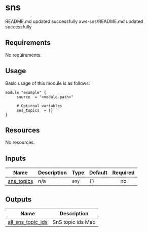 # sns

<!-- BEGINNING OF PRE-COMMIT-TERRAFORM DOCS HOOK -->
README.md updated successfully
aws-sns/README.md updated successfully
<!-- END OF PRE-COMMIT-TERRAFORM DOCS HOOK -->

<!-- BEGIN_AUTOMATED_TF_DOCS_BLOCK -->
## Requirements

No requirements.
## Usage
Basic usage of this module is as follows:
```hcl
module "example" {
  	 source  = "<module-path>"
  
	 # Optional variables
  	 sns_topics  = {}
}
```
## Resources

No resources.
## Inputs

| Name | Description | Type | Default | Required |
|------|-------------|------|---------|:--------:|
| <a name="input_sns_topics"></a> [sns\_topics](#input\_sns\_topics) | n/a | `any` | `{}` | no |
## Outputs

| Name | Description |
|------|-------------|
| <a name="output_all_sns_topic_ids"></a> [all\_sns\_topic\_ids](#output\_all\_sns\_topic\_ids) | SnS topic ids Map |
<!-- END_AUTOMATED_TF_DOCS_BLOCK -->
